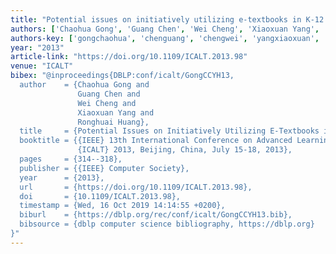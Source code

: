 ```yaml
---
title: "Potential issues on initiatively utilizing e-textbooks in K-12 classrooms"
authors: ['Chaohua Gong', 'Guang Chen', 'Wei Cheng', 'Xiaoxuan Yang', 'Ronghuai Huang']
authors-key: ['gongchaohua', 'chenguang', 'chengwei', 'yangxiaoxuan', 'huangronghuai']
year: "2013"
article-link: "https://doi.org/10.1109/ICALT.2013.98"
venue: "ICALT"
bibex: "@inproceedings{DBLP:conf/icalt/GongCCYH13,
  author    = {Chaohua Gong and
               Guang Chen and
               Wei Cheng and
               Xiaoxuan Yang and
               Ronghuai Huang},
  title     = {Potential Issues on Initiatively Utilizing E-Textbooks in {K-12} Classrooms},
  booktitle = {{IEEE} 13th International Conference on Advanced Learning Technologies,
               {ICALT} 2013, Beijing, China, July 15-18, 2013},
  pages     = {314--318},
  publisher = {{IEEE} Computer Society},
  year      = {2013},
  url       = {https://doi.org/10.1109/ICALT.2013.98},
  doi       = {10.1109/ICALT.2013.98},
  timestamp = {Wed, 16 Oct 2019 14:14:55 +0200},
  biburl    = {https://dblp.org/rec/conf/icalt/GongCCYH13.bib},
  bibsource = {dblp computer science bibliography, https://dblp.org}
}"
---
```

